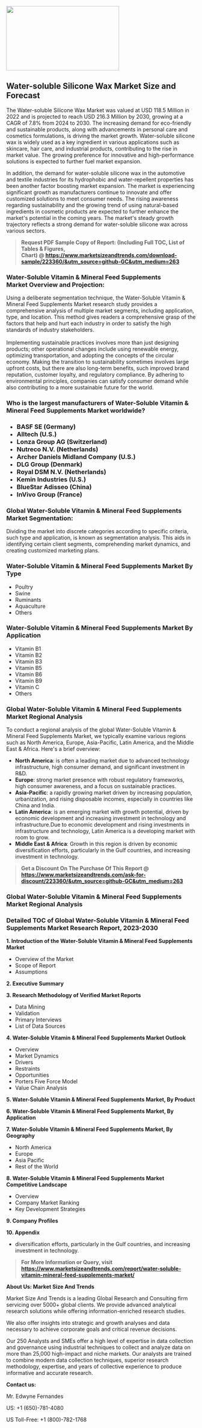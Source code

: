 <p><img class="alignnone size-medium wp-image-20088" src="https://ffe5etoiles.com/wp-content/uploads/2024/12/MST1-300x171.png" alt="" width="300" height="171" /></p><h2>Water-soluble Silicone Wax Market Size and Forecast</h2><p>The Water-soluble Silicone Wax Market was valued at USD 118.5 Million in 2022 and is projected to reach USD 216.3 Million by 2030, growing at a CAGR of 7.8% from 2024 to 2030. The increasing demand for eco-friendly and sustainable products, along with advancements in personal care and cosmetics formulations, is driving the market growth. Water-soluble silicone wax is widely used as a key ingredient in various applications such as skincare, hair care, and industrial products, contributing to the rise in market value. The growing preference for innovative and high-performance solutions is expected to further fuel market expansion.</p><p>In addition, the demand for water-soluble silicone wax in the automotive and textile industries for its hydrophobic and water-repellent properties has been another factor boosting market expansion. The market is experiencing significant growth as manufacturers continue to innovate and offer customized solutions to meet consumer needs. The rising awareness regarding sustainability and the growing trend of using natural-based ingredients in cosmetic products are expected to further enhance the market's potential in the coming years. The market's steady growth trajectory reflects a strong demand for water-soluble silicone wax across various sectors.</p></p><blockquote id="" class=""><strong>Request PDF Sample Copy of Report: (Including Full TOC, List of Tables &amp; Figures, Chart)&nbsp;@&nbsp;<strong><a href="https://www.marketsizeandtrends.com/download-sample/223360/&utm_source=github-GC&utm_medium=263" target="_blank">https://www.marketsizeandtrends.com/download-sample/223360/&utm_source=github-GC&utm_medium=263</a></strong></strong></blockquote><h3 id="" class="">Water-Soluble Vitamin & Mineral Feed Supplements Market&nbsp;Overview and Projection:</h3><p id="" class="">Using a deliberate segmentation technique, the Water-Soluble Vitamin & Mineral Feed Supplements Market research study provides a comprehensive analysis of multiple market segments, including application, type, and location. This method gives readers a comprehensive grasp of the factors that help and hurt each industry in order to satisfy the high standards of industry stakeholders. <br /> <br />Implementing sustainable practices involves more than just designing products; other operational changes include using renewable energy, optimizing transportation, and adopting the concepts of the circular economy. Making the transition to sustainability sometimes involves large upfront costs, but there are also long-term benefits, such improved brand reputation, customer loyalty, and regulatory compliance. By adhering to environmental principles, companies can satisfy consumer demand while also contributing to a more sustainable future for the world.</p><h3 id="" class="">Who is the largest manufacturers of&nbsp;Water-Soluble Vitamin & Mineral Feed Supplements Market worldwide?</h3><h3 class=""><p><ul><li>BASF SE (Germany) </li><li> Alltech (U.S.) </li><li> Lonza Group AG (Switzerland) </li><li> Nutreco N.V. (Netherlands) </li><li> Archer Daniels Midland Company (U.S.) </li><li> DLG Group (Denmark) </li><li> Royal DSM N.V. (Netherlands) </li><li> Kemin Industries (U.S.) </li><li> BlueStar Adisseo (China) </li><li> InVivo Group (France)</li></ul></p></h3><h3 id="" class="">Global&nbsp;Water-Soluble Vitamin & Mineral Feed Supplements Market Segmentation:</h3><p id="" class="">Dividing the market into discrete categories according to specific criteria, such type and application, is known as segmentation analysis. This aids in identifying certain client segments, comprehending market dynamics, and creating customized marketing plans.</p><h3 id="" class="">Water-Soluble Vitamin & Mineral Feed Supplements Market&nbsp;By Type</h3><p><p><ul><li>Poultry</li><li> Swine</li><li> Ruminants</li><li> Aquaculture</li><li> Others</p></li></ul></p></p><h3 id="" class="">Water-Soluble Vitamin & Mineral Feed Supplements Market&nbsp;By Application</h3><p class=""><p><ul><li>Vitamin B1</li><li> Vitamin B2</li><li> Vitamin B3</li><li> Vitamin B5</li><li> Vitamin B6</li><li> Vitamin B9</li><li> Vitamin C</li><li> Others</li></ul></p></p><h3 id="" class="">Global Water-Soluble Vitamin & Mineral Feed Supplements Market Regional Analysis</h3><p id="" class="">To conduct a regional analysis of the global Water-Soluble Vitamin & Mineral Feed Supplements Market, we typically examine various regions such as North America, Europe, Asia-Pacific, Latin America, and the Middle East &amp; Africa. Here's a brief overview:</p><ul><li><strong>North America</strong>: is often a leading market due to advanced technology infrastructure, high consumer demand, and significant investment in R&amp;D.</li><li><strong>Europe</strong>: strong market presence with robust regulatory frameworks, high consumer awareness, and a focus on sustainable practices.</li><li><strong>Asia-Pacific</strong>: a rapidly growing market driven by increasing population, urbanization, and rising disposable incomes, especially in countries like China and India.</li><li><strong>Latin America</strong>: is an emerging market with growth potential, driven by economic development and increasing investment in technology and infrastructure.Due to economic development and rising investments in infrastructure and technology, Latin America is a developing market with room to grow.</li><li><strong>Middle East &amp; Africa</strong>: Growth in this region is driven by economic diversification efforts, particularly in the Gulf countries, and increasing investment in technology.</li></ul><blockquote id="" class=""><strong>Get a Discount On The Purchase Of This Report @ <strong><a href="https://www.marketsizeandtrends.com/ask-for-discount/223360/&utm_source=github-GC&utm_medium=263" target="_blank">https://www.marketsizeandtrends.com/ask-for-discount/223360/&utm_source=github-GC&utm_medium=263</a></strong></strong></blockquote><h3 id="" class="">Global Water-Soluble Vitamin & Mineral Feed Supplements Market Regional Analysis</h3><h3 id="" class="">Detailed TOC of Global Water-Soluble Vitamin & Mineral Feed Supplements Market Research Report, 2023-2030</h3><p id="" class=""><strong>1. Introduction of the Water-Soluble Vitamin & Mineral Feed Supplements Market</strong></p><ul><li>Overview of the Market</li><li>Scope of Report</li><li>Assumptions</li></ul><p id="" class=""><strong>2. Executive Summary</strong></p><p id="" class=""><strong>3. Research Methodology of Verified Market Reports</strong></p><ul><li>Data Mining</li><li>Validation</li><li>Primary Interviews</li><li>List of Data Sources</li></ul><p id="" class=""><strong>4. Water-Soluble Vitamin & Mineral Feed Supplements Market Outlook</strong></p><ul><li>Overview</li><li>Market Dynamics</li><li>Drivers</li><li>Restraints</li><li>Opportunities</li><li>Porters Five Force Model</li><li>Value Chain Analysis</li></ul><p id="" class=""><strong>5. Water-Soluble Vitamin & Mineral Feed Supplements Market, By Product</strong></p><p id="" class=""><strong>6. Water-Soluble Vitamin & Mineral Feed Supplements Market, By Application</strong></p><p id="" class=""><strong>7. Water-Soluble Vitamin & Mineral Feed Supplements Market, By Geography</strong></p><ul><li>North America</li><li>Europe</li><li>Asia Pacific</li><li>Rest of the World</li></ul><p id="" class=""><strong>8. Water-Soluble Vitamin & Mineral Feed Supplements Market Competitive Landscape</strong></p><ul><li>Overview</li><li>Company Market Ranking</li><li>Key Development Strategies</li></ul><p id="" class=""><strong>9. Company Profiles</strong></p><p id="" class=""><strong>10. Appendix</strong></p><ul><li>diversification efforts, particularly in the Gulf countries, and increasing investment in technology.</li></ul><blockquote id="" class=""><strong>For More Information or Query, visit <strong><strong><a href="https://www.marketsizeandtrends.com/report/water-soluble-vitamin-mineral-feed-supplements-market/" target="_blank">https://www.marketsizeandtrends.com/report/water-soluble-vitamin-mineral-feed-supplements-market/</a></strong></strong></strong></blockquote><p id="" class=""><strong>About Us: Market Size And Trends</strong></p><p id="" class="">Market Size And Trends is a leading Global Research and Consulting firm servicing over 5000+ global clients. We provide advanced analytical research solutions while offering information-enriched research studies.</p><p id="" class="">We also offer insights into strategic and growth analyses and data necessary to achieve corporate goals and critical revenue decisions.</p><p id="" class="">Our 250 Analysts and SMEs offer a high level of expertise in data collection and governance using industrial techniques to collect and analyze data on more than 25,000 high-impact and niche markets. Our analysts are trained to combine modern data collection techniques, superior research methodology, expertise, and years of collective experience to produce informative and accurate research.</p><p id="" class=""><strong>Contact us:</strong></p><p id="" class="">Mr. Edwyne Fernandes</p><p id="" class="">US: +1 (650)-781-4080</p><p id="" class="">US Toll-Free: +1 (800)-782-1768</p>
